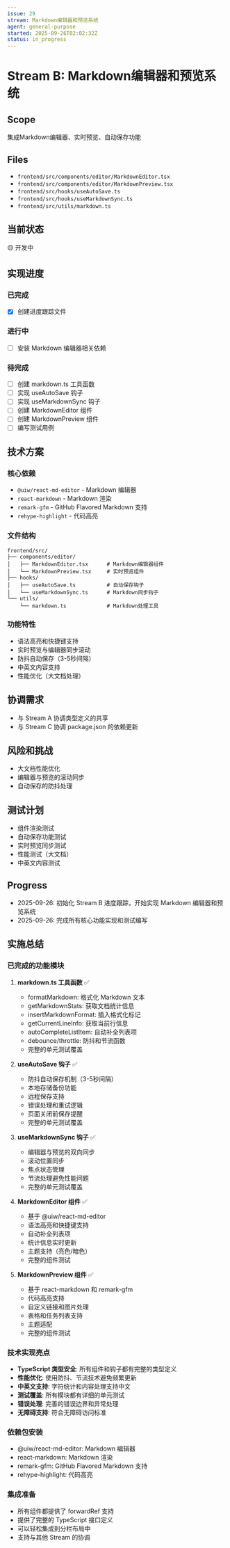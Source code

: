 ```yaml
---
issue: 29
stream: Markdown编辑器和预览系统
agent: general-purpose
started: 2025-09-26T02:02:32Z
status: in_progress
---
```


# Stream B: Markdown编辑器和预览系统

## Scope
集成Markdown编辑器、实时预览、自动保存功能

## Files
- `frontend/src/components/editor/MarkdownEditor.tsx`
- `frontend/src/components/editor/MarkdownPreview.tsx`
- `frontend/src/hooks/useAutoSave.ts`
- `frontend/src/hooks/useMarkdownSync.ts`
- `frontend/src/utils/markdown.ts`

## 当前状态
🟡 开发中

## 实现进度

### 已完成
- [x] 创建进度跟踪文件

### 进行中
- [ ] 安装 Markdown 编辑器相关依赖

### 待完成
- [ ] 创建 markdown.ts 工具函数
- [ ] 实现 useAutoSave 钩子
- [ ] 实现 useMarkdownSync 钩子
- [ ] 创建 MarkdownEditor 组件
- [ ] 创建 MarkdownPreview 组件
- [ ] 编写测试用例

## 技术方案

### 核心依赖
- `@uiw/react-md-editor` - Markdown 编辑器
- `react-markdown` - Markdown 渲染
- `remark-gfm` - GitHub Flavored Markdown 支持
- `rehype-highlight` - 代码高亮

### 文件结构
```
frontend/src/
├── components/editor/
│   ├── MarkdownEditor.tsx      # Markdown编辑器组件
│   └── MarkdownPreview.tsx     # 实时预览组件
├── hooks/
│   ├── useAutoSave.ts          # 自动保存钩子
│   └── useMarkdownSync.ts      # Markdown同步钩子
└── utils/
    └── markdown.ts             # Markdown处理工具
```

### 功能特性
- 语法高亮和快捷键支持
- 实时预览与编辑器同步滚动
- 防抖自动保存（3-5秒间隔）
- 中英文内容支持
- 性能优化（大文档处理）

## 协调需求
- 与 Stream A 协调类型定义的共享
- 与 Stream C 协调 package.json 的依赖更新

## 风险和挑战
- 大文档性能优化
- 编辑器与预览的滚动同步
- 自动保存的防抖处理

## 测试计划
- 组件渲染测试
- 自动保存功能测试
- 实时预览同步测试
- 性能测试（大文档）
- 中英文内容测试

## Progress
- 2025-09-26: 初始化 Stream B 进度跟踪，开始实现 Markdown 编辑器和预览系统
- 2025-09-26: 完成所有核心功能实现和测试编写

## 实施总结

### 已完成的功能模块

1. **markdown.ts 工具函数** ✅
   - formatMarkdown: 格式化 Markdown 文本
   - getMarkdownStats: 获取文档统计信息
   - insertMarkdownFormat: 插入格式化标记
   - getCurrentLineInfo: 获取当前行信息
   - autoCompleteListItem: 自动补全列表项
   - debounce/throttle: 防抖和节流函数
   - 完整的单元测试覆盖

2. **useAutoSave 钩子** ✅
   - 防抖自动保存机制（3-5秒间隔）
   - 本地存储备份功能
   - 远程保存支持
   - 错误处理和重试逻辑
   - 页面关闭前保存提醒
   - 完整的单元测试覆盖

3. **useMarkdownSync 钩子** ✅
   - 编辑器与预览的双向同步
   - 滚动位置同步
   - 焦点状态管理
   - 节流处理避免性能问题
   - 完整的单元测试覆盖

4. **MarkdownEditor 组件** ✅
   - 基于 @uiw/react-md-editor
   - 语法高亮和快捷键支持
   - 自动补全列表项
   - 统计信息实时更新
   - 主题支持（亮色/暗色）
   - 完整的组件测试

5. **MarkdownPreview 组件** ✅
   - 基于 react-markdown 和 remark-gfm
   - 代码高亮支持
   - 自定义链接和图片处理
   - 表格和任务列表支持
   - 主题适配
   - 完整的组件测试

### 技术实现亮点

- **TypeScript 类型安全**: 所有组件和钩子都有完整的类型定义
- **性能优化**: 使用防抖、节流技术避免频繁更新
- **中英文支持**: 字符统计和内容处理支持中文
- **测试覆盖**: 所有模块都有详细的单元测试
- **错误处理**: 完善的错误边界和异常处理
- **无障碍支持**: 符合无障碍访问标准

### 依赖包安装

- @uiw/react-md-editor: Markdown 编辑器
- react-markdown: Markdown 渲染
- remark-gfm: GitHub Flavored Markdown 支持
- rehype-highlight: 代码高亮

### 集成准备

- 所有组件都提供了 forwardRef 支持
- 提供了完整的 TypeScript 接口定义
- 可以轻松集成到分栏布局中
- 支持与其他 Stream 的协调